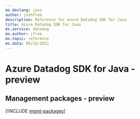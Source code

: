 ```yaml
---
ms.devlang: java
author: joshfree
description: Reference for Azure Datadog SDK for Java
title: Azure Datadog SDK for Java
ms.service: datadog
ms.author: jfree
ms.topic: reference
ms.data: 09/15/2022
---
```

# Azure Datadog SDK for Java - preview

## Management packages - preview
[!INCLUDE [mgmt-packages](datadog-mgmt-index.md)]